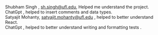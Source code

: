 Shubham Singh , sh.singh@ufl.edu, Helped me understand the project. <br />
ChatGpt , helped to insert comments and data types. <br />
Satyajit Mohanty, satyajit.mohanty@ufl.edu , helped to better understand React. <br />
ChatGpt , helped to better understand writing and formatting tests . <br />